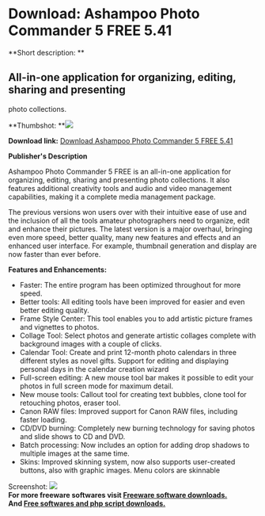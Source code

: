 # Download: Ashampoo Photo Commander 5 FREE 5.41

**Short description: **

## All-in-one application for organizing, editing, sharing and presenting
photo collections.

  
**Thumbshot: **![](http://www.freewarefiles.com/screenshot/ashmphotocmmndr_md.jpg)   
  
**Download link:** [Download Ashampoo Photo Commander 5 FREE 5.41](http://freesoftwares.boysofts.com/Ashampoo-Photo-Commander-5-FREE_program_48601.html)  
  

**Publisher's Description**  
  

Ashampoo Photo Commander 5 FREE is an all-in-one application for organizing,
editing, sharing and presenting photo collections. It also features additional
creativity tools and audio and video management capabilities, making it a
complete media management package.

The previous versions won users over with their intuitive ease of use and the
inclusion of all the tools amateur photographers need to organize, edit and
enhance their pictures. The latest version is a major overhaul, bringing even
more speed, better quality, many new features and effects and an enhanced user
interface. For example, thumbnail generation and display are now faster than
ever before.

**Features and Enhancements:**

  * Faster: The entire program has been optimized throughout for more speed. 
  * Better tools: All editing tools have been improved for easier and even better editing quality. 
  * Frame Style Center: This tool enables you to add artistic picture frames and vignettes to photos. 
  * Collage Tool: Select photos and generate artistic collages complete with background images with a couple of clicks. 
  * Calendar Tool: Create and print 12-month photo calendars in three different styles as novel gifts. Support for editing and displaying personal days in the calendar creation wizard 
  * Full-screen editing: A new mouse tool bar makes it possible to edit your photos in full screen mode for maximum detail. 
  * New mouse tools: Callout tool for creating text bubbles, clone tool for retouching photos, eraser tool. 
  * Canon RAW files: Improved support for Canon RAW files, including faster loading. 
  * CD/DVD burning: Completely new burning technology for saving photos and slide shows to CD and DVD. 
  * Batch processing: Now includes an option for adding drop shadows to multiple images at the same time. 
  * Skins: Improved skinning system, now also supports user-created buttons, also with graphic images. Menu colors are skinnable 

  
  
Screenshot: ![](http://www.freewarefiles.com/screenshot/ashmphotocmmndr.jpg)  
**For more freeware softwares visit [Freeware software downloads.](http://freesoftwares.boysofts.com/)**   
**And [Free softwares and php script downloads.](http://www.boysofts.com/)**


